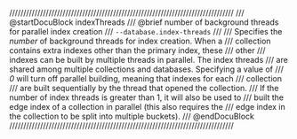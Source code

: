 ////////////////////////////////////////////////////////////////////////////////
/// @startDocuBlock indexThreads
/// @brief number of background threads for parallel index creation
/// `--database.index-threads`
///
/// Specifies the *number* of background threads for index creation. When a
/// collection contains extra indexes other than the primary index, these
/// other
/// indexes can be built by multiple threads in parallel. The index threads
/// are shared among multiple collections and databases. Specifying a value of
/// *0* will turn off parallel building, meaning that indexes for each
/// collection
/// are built sequentially by the thread that opened the collection.
/// If the number of index threads is greater than 1, it will also be used to
/// built the edge index of a collection in parallel (this also requires the
/// edge index in the collection to be split into multiple buckets).
/// @endDocuBlock
////////////////////////////////////////////////////////////////////////////////